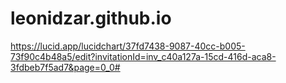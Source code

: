 # leonidzar.github.io

https://lucid.app/lucidchart/37fd7438-9087-40cc-b005-73f90c4b48a5/edit?invitationId=inv_c40a127a-15cd-416d-aca8-3fdbeb7f5ad7&page=0_0#
